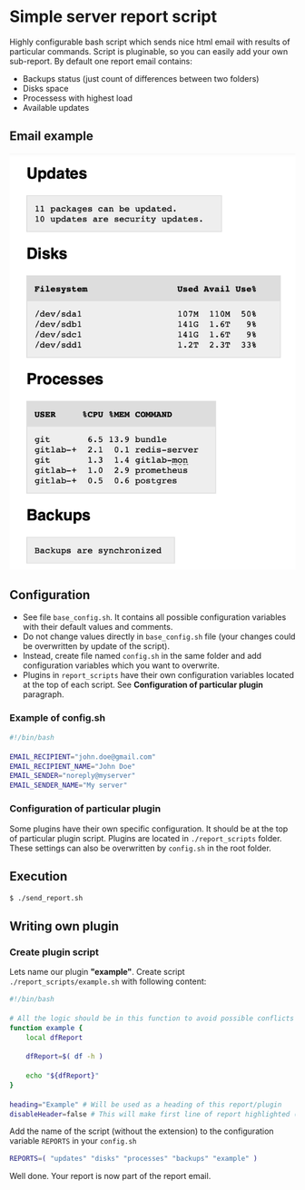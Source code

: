 # Simple server report script

Highly configurable bash script which sends nice html email with results of particular commands. Script is pluginable, so you can easily add your own sub-report. By default one report email contains:
- Backups status (just count of differences between two folders)
- Disks space
- Processess with highest load
- Available updates

## Email example
![Email example](email_screenshot.png "Email example")

## Configuration

- See file `base_config.sh`. It contains all possible configuration variables with their default values and comments.
- Do not change values directly in `base_config.sh` file (your changes could be overwritten by update of the script).
- Instead, create file named `config.sh` in the same folder and add configuration variables which you want to overwrite.
- Plugins in `report_scripts` have their own configuration variables located at the top of each script. See **Configuration of particular plugin** paragraph.

### Example of config.sh

```bash
#!/bin/bash

EMAIL_RECIPIENT="john.doe@gmail.com"
EMAIL_RECIPIENT_NAME="John Doe"
EMAIL_SENDER="noreply@myserver"
EMAIL_SENDER_NAME="My server"
```

### Configuration of particular plugin

Some plugins have their own specific configuration. It should be at the top of particular plugin script. Plugins are located in `./report_scripts` folder. These settings can also be overwritten by `config.sh` in the root folder.

## Execution

    $ ./send_report.sh

## Writing own plugin

### Create plugin script

Lets name our plugin **"example"**. Create script `./report_scripts/example.sh` with following content:
```bash
#!/bin/bash

# All the logic should be in this function to avoid possible conflicts in variable names with main script. Also it must have same name as the plugin.
function example {
    local dfReport

    dfReport=$( df -h )

    echo "${dfReport}"
}

heading="Example" # Will be used as a heading of this report/plugin
disableHeader=false # This will make first line of report highlighted (makes sense for tabular reports where first row is a header row)
```

Add the name of the script (without the extension) to the configuration variable `REPORTS` in your  `config.sh`
```bash
REPORTS=( "updates" "disks" "processes" "backups" "example" )
```
Well done. Your report is now part of the report email. 
